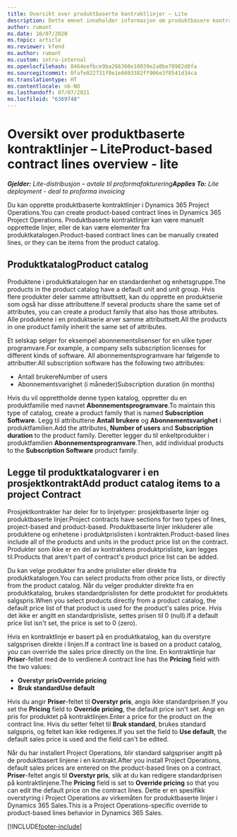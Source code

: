 ```yaml
---
title: Oversikt over produktbaserte kontraktlinjer – Lite
description: Dette emnet inneholder informasjon om produktbasere kontraktlinjer.
author: rumant
ms.date: 10/07/2020
ms.topic: article
ms.reviewer: kfend
ms.author: rumant
ms.custom: intro-internal
ms.openlocfilehash: 8464eefbce9ba266360e10039e2a0be78982d8fa
ms.sourcegitcommit: 0fafe022731f0e1e8693382ff906e3f8541d34ca
ms.translationtype: HT
ms.contentlocale: nb-NO
ms.lasthandoff: 07/07/2021
ms.locfileid: "6369748"
---
```

# <a name="product-based-contract-lines-overview---lite"></a><span data-ttu-id="2be29-103">Oversikt over produktbaserte kontraktlinjer – Lite</span><span class="sxs-lookup"><span data-stu-id="2be29-103">Product-based contract lines overview - lite</span></span>

<span data-ttu-id="2be29-104">_**Gjelder:** Lite-distribusjon – avtale til proformafakturering_</span><span class="sxs-lookup"><span data-stu-id="2be29-104">_**Applies To:** Lite deployment - deal to proforma invoicing_</span></span>

<span data-ttu-id="2be29-105">Du kan opprette produktbaserte kontraktlinjer i Dynamics 365 Project Operations.</span><span class="sxs-lookup"><span data-stu-id="2be29-105">You can create product-based contract lines in Dynamics 365 Project Operations.</span></span> <span data-ttu-id="2be29-106">Produktbaserte kontraktlinjer kan være manuelt opprettede linjer, eller de kan være elementer fra produktkatalogen.</span><span class="sxs-lookup"><span data-stu-id="2be29-106">Product-based contract lines can be manually created lines, or they can be items from the product catalog.</span></span>

## <a name="product-catalog"></a><span data-ttu-id="2be29-107">Produktkatalog</span><span class="sxs-lookup"><span data-stu-id="2be29-107">Product catalog</span></span>

<span data-ttu-id="2be29-108">Produktene i produktkatalogen har en standardenhet og enhetsgruppe.</span><span class="sxs-lookup"><span data-stu-id="2be29-108">The products in the product catalog have a default unit and unit group.</span></span> <span data-ttu-id="2be29-109">Hvis flere produkter deler samme attributtsett, kan du opprette en produktserie som også har disse attributtene.</span><span class="sxs-lookup"><span data-stu-id="2be29-109">If several products share the same set of attributes, you can create a product family that also has those attributes.</span></span> <span data-ttu-id="2be29-110">Alle produktene i en produktserie arver samme attributtsett.</span><span class="sxs-lookup"><span data-stu-id="2be29-110">All the products in one product family inherit the same set of attributes.</span></span>

<span data-ttu-id="2be29-111">Et selskap selger for eksempel abonnementslisenser for en ulike typer programvare.</span><span class="sxs-lookup"><span data-stu-id="2be29-111">For example, a company sells subscription licenses for different kinds of software.</span></span> <span data-ttu-id="2be29-112">All abonnementsprogramvare har følgende to attributter:</span><span class="sxs-lookup"><span data-stu-id="2be29-112">All subscription software has the following two attributes:</span></span>

- <span data-ttu-id="2be29-113">Antall brukere</span><span class="sxs-lookup"><span data-stu-id="2be29-113">Number of users</span></span>
- <span data-ttu-id="2be29-114">Abonnementsvarighet (i måneder)</span><span class="sxs-lookup"><span data-stu-id="2be29-114">Subscription duration (in months)</span></span>

<span data-ttu-id="2be29-115">Hvis du vil opprettholde denne typen katalog, oppretter du en produktfamilie med navnet **Abonnementsprogramvare**.</span><span class="sxs-lookup"><span data-stu-id="2be29-115">To maintain this type of catalog, create a product family that is named **Subscription Software**.</span></span> <span data-ttu-id="2be29-116">Legg til attributtene **Antall brukere** og **Abonnementsvarighet** i produktfamilien.</span><span class="sxs-lookup"><span data-stu-id="2be29-116">Add the attributes, **Number of users** and **Subscription duration** to the product family.</span></span> <span data-ttu-id="2be29-117">Deretter legger du til enkeltprodukter i produktfamilien **Abonnementsprogramvare**.</span><span class="sxs-lookup"><span data-stu-id="2be29-117">Then, add individual products to the **Subscription Software** product family.</span></span>

## <a name="add-product-catalog-items-to-a-project-contract"></a><span data-ttu-id="2be29-118">Legge til produktkatalogvarer i en prosjektkontrakt</span><span class="sxs-lookup"><span data-stu-id="2be29-118">Add product catalog items to a project Contract</span></span>

<span data-ttu-id="2be29-119">Prosjektkontrakter har deler for to linjetyper: prosjektbaserte linjer og produktbaserte linjer.</span><span class="sxs-lookup"><span data-stu-id="2be29-119">Project contracts have sections for two types of lines, project-based and product-based.</span></span> <span data-ttu-id="2be29-120">Produktbaserte linjer inkluderer alle produktene og enhetene i produktprislisten i kontrakten.</span><span class="sxs-lookup"><span data-stu-id="2be29-120">Product-based lines include all of the products and units in the product price list on the contract.</span></span> <span data-ttu-id="2be29-121">Produkter som ikke er en del av kontraktens produktprisliste, kan legges til.</span><span class="sxs-lookup"><span data-stu-id="2be29-121">Products that aren't part of contract's product price list can be added.</span></span>

<span data-ttu-id="2be29-122">Du kan velge produkter fra andre prislister eller direkte fra produktkatalogen.</span><span class="sxs-lookup"><span data-stu-id="2be29-122">You can select products from other price lists, or directly from the product catalog.</span></span> <span data-ttu-id="2be29-123">Når du velger produkter direkte fra en produktkatalog, brukes standardprislisten for dette produktet for produktets salgspris.</span><span class="sxs-lookup"><span data-stu-id="2be29-123">When you select products directly from a product catalog, the default price list of that product is used for the product's sales price.</span></span> <span data-ttu-id="2be29-124">Hvis det ikke er angitt en standardprisliste, settes prisen til 0 (null).</span><span class="sxs-lookup"><span data-stu-id="2be29-124">If a default price list isn't set, the price is set to 0 (zero).</span></span>

<span data-ttu-id="2be29-125">Hvis en kontraktlinje er basert på en produktkatalog, kan du overstyre salgsprisen direkte i linjen.</span><span class="sxs-lookup"><span data-stu-id="2be29-125">If a contract line is based on a product catalog, you can override the sales price directly on the line.</span></span> <span data-ttu-id="2be29-126">En kontraktlinje har **Priser**-feltet med de to verdiene:</span><span class="sxs-lookup"><span data-stu-id="2be29-126">A contract line has the **Pricing** field with the two values:</span></span>

- <span data-ttu-id="2be29-127">**Overstyr pris**</span><span class="sxs-lookup"><span data-stu-id="2be29-127">**Override pricing**</span></span>
- <span data-ttu-id="2be29-128">**Bruk standard**</span><span class="sxs-lookup"><span data-stu-id="2be29-128">**Use default**</span></span>

<span data-ttu-id="2be29-129">Hvis du angir **Priser**-feltet til **Overstyr pris**, angis ikke standardprisen.</span><span class="sxs-lookup"><span data-stu-id="2be29-129">If you set the **Pricing** field to **Override pricing**, the default price isn't set.</span></span> <span data-ttu-id="2be29-130">Angi en pris for produktet på kontraktlinjen.</span><span class="sxs-lookup"><span data-stu-id="2be29-130">Enter a price for the product on the contract line.</span></span> <span data-ttu-id="2be29-131">Hvis du setter feltet til **Bruk standard**, brukes standard salgspris, og feltet kan ikke redigeres.</span><span class="sxs-lookup"><span data-stu-id="2be29-131">If you set the field to **Use default**, the default sales price is used and the field can't be edited.</span></span>

<span data-ttu-id="2be29-132">Når du har installert Project Operations, blir standard salgspriser angitt på de produktbasert linjene i en kontrakt.</span><span class="sxs-lookup"><span data-stu-id="2be29-132">After you install Project Operations, default sales prices are entered on the product-based lines on a contract.</span></span> <span data-ttu-id="2be29-133">**Priser**-feltet angis til **Overstyr pris**, slik at du kan redigere standardprisen på kontraktlinjene.</span><span class="sxs-lookup"><span data-stu-id="2be29-133">The **Pricing** field is set to **Override pricing** so that you can edit the default price on the contract lines.</span></span> <span data-ttu-id="2be29-134">Dette er en spesifikk overstyring i Project Operations av virkemåten for produktbaserte linjer i Dynamics 365 Sales.</span><span class="sxs-lookup"><span data-stu-id="2be29-134">This is a Project Operations-specific override to product-based lines behavior in Dynamics 365 Sales.</span></span>


[!INCLUDE[footer-include](../../includes/footer-banner.md)]